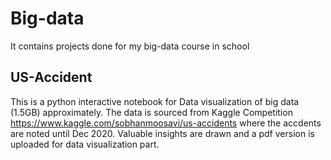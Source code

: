 # Big-data
It contains projects done for my big-data course in school

## US-Accident
This is a python interactive notebook for Data visualization of big data (1.5GB) approximately. The data is sourced from Kaggle Competition https://www.kaggle.com/sobhanmoosavi/us-accidents where the accdents are noted until Dec 2020. Valuable insights are drawn and a pdf version is uploaded for data visualization part.
